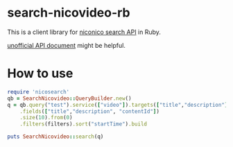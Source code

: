 # search-nicovideo-rb

This is a client library for [niconico search API](http://search.nicovideo.jp/docs/api/snapshot.html) in Ruby.

[unofficial API document](./search_api.html) might be helpful.

# How to use

```ruby
require 'nicosearch'
qb = SearchNicovideo::QueryBuilder.new()
q = qb.query("test").service(["video"]).targets(["title","description"])
    .fields(["title","description", "contentId"])
    .size(10).from(0)
    .filters(filters).sort("startTime").build

puts SearchNicovideo::search(q)
```
